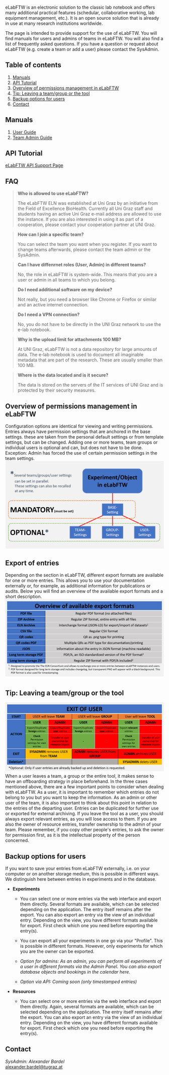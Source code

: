 eLabFTW is an electronic solution to the classic lab notebook and offers many additional practical features (schedular, collaborative working, lab equipment management, etc.). It is an open source solution that is already in use at many research institutions worldwide.

The page is intended to provide support for the use of eLabFTW. You will find manuals for users and admins of teams in eLabFTW. You will also find a list of frequently asked questions. If you have a question or request about eLabFTW (e.g. create a team or add a user) please contact the SysAdmin.

## Table of contents
1. [Manuals](#manuals)
2. [API Tutorial](#api_tutorial)
3. [Overview of permissions management in eLabFTW](#overview_permissions)
4. [Tip: Leaving a team/group or the tool](#leaving_user)
5. [Backup options for users](#backup_user)
6. [Contact](#contact)

## Manuals <a name="manuals"></a>

1. [User Guide](https://github.com/alexgu2008/elabftw_support_unigraz/raw/main/eLabFTW_BioHealth_Guide_User_en.pdf)
2. [Team Admin Guide](https://github.com/alexgu2008/elabftw_support_unigraz/raw/main/eLabFTW_Biohealth_Guide_TeamAdmin_en.pdf)

## API Tutorial <a name="api_tutorial"></a>

[eLabFTW API Support Page](https://alexgu2008.github.io/elabftw_api_support_unigraz/)

## FAQ

> **Who is allowed to use eLabFTW?**
> 
> The eLabFTW ELN was established at Uni Graz by an initiative from the Field of Excellence BioHealth. Currently all Uni Graz staff and students having an active Uni Graz e-mail address are allowed to use the instance. If you are also interested in using it as part of a cooperation, please contact your cooperation partner at UNI Graz.

> **How can I join a specific team?**
> 
> You can select the team you want when you register. If you want to change teams afterwards, please contact the team admin or the SysAdmin.

> **Can I have diffenrnet roles (User, Admin) in different teams?**
> 
> No, the role in eLabFTW is system-wide. This means that you are a user or admin in all teams to which you belong.

> **Do I need additional software on my device?**
> 
> Not really, but you need a browser like Chrome or Firefox or similar and an active internet connection.

> **Do I need a VPN connection?**
> 
> No, you do not have to be directly in the UNI Graz network to use the e-lab notebook.

> **Why is the upload limit for attachments 100 MB?**
> 
> At UNI Graz, eLabFTW is not a data repository for large amounts of data. The e-lab notebook is used to document all imaginable metadata that are part of the research. These are usually smaller than 100 MB.

> **Where is the data located and is it secure?**
> 
> The data is stored on the servers of the IT services of UNI Graz and is protected by their security measures.

## Overview of permissions management in eLabFTW <a name="overview_permissions"></a>

Configuration options are identical for viewing and writing permissions. Entries always have permission settings that are anchored in the base settings. these are taken from the personal default settings or from template settings, but can be changed. Adding one or more teams, team groups or individual users is optional and can, but does not have to be done. Exception: Admin has forced the use of certain permission settings in the team settings.
![](permissions_user.png)

## Export of entries
Depending on the section in eLabFTW, different export formats are available for one or more entries. This allows you to use your documentation externally or, for example, as additional information for publications or audits. Below you will find an overview of the available export formats and a short description.
![](Export_formats.png)

## Tip: Leaving a team/group or the tool <a name="leaving_user"></a>

![](User_Exit.png)
When a user leaves a team, a group or the entire tool, it makes sense to have an offboarding strategy in place beforehand. In the three cases mentioned above, there are a few important points to consider when dealing with eLabFTW. As a user, it is important to remember which entries do not belong to you but you want to keep the information. As an admin or other user of the team, it is also important to think about this point in relation to the entries of the departing user. Entries can be duplicated for further use or exported for external archiving. If you leave the tool as a user, you should always export relevant entries, as you will lose access to them. If you are also the owner of resource entries, transfer ownership to the admin of your team. Please remember, if you copy other people's entries, to ask the owner for permission first, as it is the intellectual property of the person concerned. 

## Backup options for users <a name="backup_user"></a>

If you want to save your entries from eLabFTW externally, i.e. on your computer or on another storage medium, this is possible in different ways. We distinguish here between entries in experiments and in the database.

* **Experiments**

  * You can select one or more entries via the web interface and export them directly. Several formats are        available, which can be selected depending on the application. The entry itself remains after the export.     You can also export an entry via the view of an individual entry. Depending on the view, you have             different formats available for export. First check which one you need before exporting the entry(s).
  * You can export all your experiments in one go via your "Profile". This is possible in different formats.      However, only experiments for which you are the owner can be exported.

  * *Option for admins: As an admin, you can perform all experiments of a user in different formats via the       Admin Panel. You can also export database objects and bookings in the calendar here.*

  * *Option via API: Coming soon (only timestamped entries)*

* **Resources**

  * You can select one or more entries via the web interface and export them directly. Again, several formats     are available, which can be selected depending on the application. The entry itself remains after the         export. You can also export an entry via the view of an individual entry. Depending on the view, you have     different formats available for export. First check which one you need before exporting the entry(s).

## Contact <a name="contact"></a>

*SysAdmin:* *Alexander* *Bardel*<br>
<alexander.bardel@tugraz.at> 
